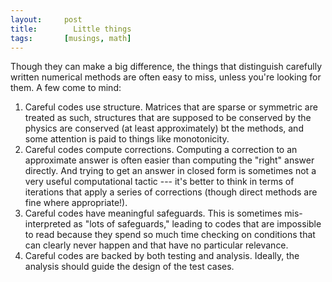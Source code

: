 ```yaml
---
layout:     post
title:        Little things
tags:       [musings, math]
---
```


Though they can make a big difference, the things that distinguish
carefully written numerical methods are often easy to miss, unless
you're looking for them.  A few come to mind:

1.  Careful codes use structure.  Matrices that are sparse or
    symmetric are treated as such, structures that are supposed to be
    conserved by the physics are conserved (at least approximately) bt
    the methods, and some attention is paid to things like
    monotonicity.
2.  Careful codes compute corrections.  Computing a correction to an
    approximate answer is often easier than computing the "right"
    answer directly.  And trying to get an answer in closed form is
    sometimes not a very useful computational tactic --- it's better
    to think in terms of iterations that apply a series of corrections
    (though direct methods are fine where appropriate!).
3.  Careful codes have meaningful safeguards.  This is sometimes
    mis-interpreted as "lots of safeguards," leading to codes that are
    impossible to read because they spend so much time checking on
    conditions that can clearly never happen and that have no
    particular relevance.
4.  Careful codes are backed by both testing and analysis.  Ideally,
    the analysis should guide the design of the test cases.
